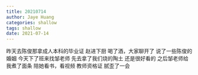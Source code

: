 ```yaml
---
title: 20210714
author: Jaye Huang
categories: shallow
tags: shallow
date: 2021-07-14
---
```


昨天去陈俊那拿成人本科的毕业证
赵进下厨
喝了酒，大家聊开了
说了一些陈俊的婚姻
今天下了班来找邹老师
先去拿了我们烧的陶土
还是很好看的
之后邹老师给我煮了面条
陪她看书，看视频 教师资格证
腻歪了一会
